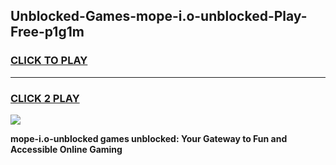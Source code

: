 
## Unblocked-Games-mope-i.o-unblocked-Play-Free-p1g1m
<h3>
<a href="https://premium76.site?title=mope-i.o-unblocked&ref=18A1">CLICK TO PLAY</a></h3>
<hr>

<h3>
<a href="https://premium76.site?title=mope-i.o-unblocked&ref=18A1">CLICK 2 PLAY</a>
  
</h3>

<a href="https://premium76.site?title=mope-i.o-unblocked&ref=18A1"><img src="https://clearcache.store/games.png"></a>


**mope-i.o-unblocked games unblocked: Your Gateway to Fun and Accessible Online Gaming**
